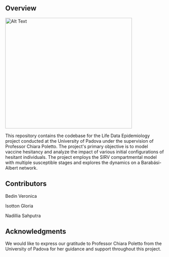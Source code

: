 ## Overview

<img src="GIFS/network_evolutionHUBS.gif" alt="Alt Text" width="400" height="350">

This repository contains the codebase for the Life Data Epidemiology project conducted at the University of Padova under the supervision of Professor Chiara Poletto. The project's primary objective is to model vaccine hesitancy and analyze the impact of various initial configurations of hesitant individuals. The project employs the SIRV compartmental model with multiple susceptible stages and explores the dynamics on a Barabási-Albert network.

## Contributors
Bedin Veronica

Isotton Gloria

Nadillia Sahputra

## Acknowledgments
We would like to express our gratitude to Professor Chiara Poletto from the University of Padova for her guidance and support throughout this project.


